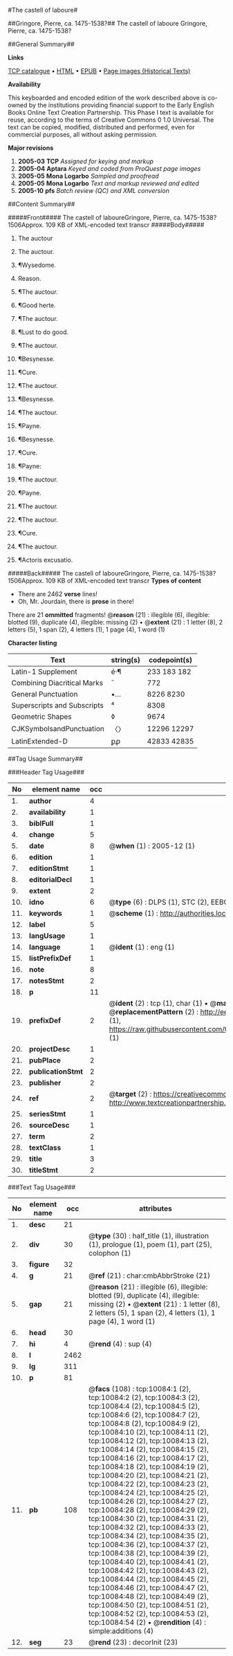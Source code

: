 #The castell of laboure#

##Gringore, Pierre, ca. 1475-1538?##
The castell of laboure
Gringore, Pierre, ca. 1475-1538?

##General Summary##

**Links**

[TCP catalogue](http://www.ota.ox.ac.uk/tcp/)  • 
[HTML](http://tei.it.ox.ac.uk/tcp/Texts-HTML/free/A02/A02248.html)  • 
[EPUB](http://tei.it.ox.ac.uk/tcp/Texts-EPUB/free/A02/A02248.epub) • 
[Page images (Historical Texts)](https://data.historicaltexts.jisc.ac.uk/view?pubId=eebo-99845197e&pageId=eebo-99845197e-10084-1)

**Availability**

This keyboarded and encoded edition of the
	       work described above is co-owned by the institutions
	       providing financial support to the Early English Books
	       Online Text Creation Partnership. This Phase I text is
	       available for reuse, according to the terms of Creative
	       Commons 0 1.0 Universal. The text can be copied,
	       modified, distributed and performed, even for
	       commercial purposes, all without asking permission.

**Major revisions**

1. __2005-03__ __TCP__ *Assigned for keying and markup*
1. __2005-04__ __Aptara__ *Keyed and coded from ProQuest page images*
1. __2005-05__ __Mona Logarbo__ *Sampled and proofread*
1. __2005-05__ __Mona Logarbo__ *Text and markup reviewed and edited*
1. __2005-10__ __pfs__ *Batch review (QC) and XML conversion*

##Content Summary##

#####Front#####
The castell of laboureGringore, Pierre, ca. 1475-1538?1506Approx. 109 KB of XML-encoded text transcr
#####Body#####

1. The auctour

1. The auctour.

1. ¶Wysedome.

1. Reason.

1. ¶The auctour.

1. ¶Good herte.

1. ¶The auctour.

1. ¶Lust to do good.

1. ¶The auctour.

1. ¶Besynesse.

1. ¶Cure.

1. ¶The auctour.

1. ¶Besynesse.

1. ¶The auctour.

1. ¶Payne.

1. ¶Besynesse.

1. ¶Cure.

1. ¶Payne:

1. ¶The auctour.

1. ¶Payne.

1. ¶The auctour.

1. ¶The auctour.

1. ¶Cure.

1. ¶The auctour.

1. ¶Actoris excusatio.

#####Back#####
The castell of laboureGringore, Pierre, ca. 1475-1538?1506Approx. 109 KB of XML-encoded text transcr
**Types of content**

  * There are 2462 **verse** lines!
  * Oh, Mr. Jourdain, there is **prose** in there!

There are 21 **ommitted** fragments! 
 @__reason__ (21) : illegible (6), illegible: blotted (9), duplicate (4), illegible: missing (2)  •  @__extent__ (21) : 1 letter (8), 2 letters (5), 1 span (2), 4 letters (1), 1 page (4), 1 word (1)

**Character listing**


|Text|string(s)|codepoint(s)|
|---|---|---|
|Latin-1 Supplement|é·¶|233 183 182|
|Combining             Diacritical Marks|̄|772|
|General Punctuation|•…|8226 8230|
|Superscripts             and Subscripts|⁴|8308|
|Geometric Shapes|◊|9674|
|CJKSymbolsandPunctuation|〈〉|12296 12297|
|LatinExtended-D|ꝑꝓ|42833 42835|

##Tag Usage Summary##

###Header Tag Usage###

|No|element name|occ|attributes|
|---|---|---|---|
|1.|__author__|4||
|2.|__availability__|1||
|3.|__biblFull__|1||
|4.|__change__|5||
|5.|__date__|8| @__when__ (1) : 2005-12 (1)|
|6.|__edition__|1||
|7.|__editionStmt__|1||
|8.|__editorialDecl__|1||
|9.|__extent__|2||
|10.|__idno__|6| @__type__ (6) : DLPS (1), STC (2), EEBO-CITATION (1), PROQUEST (1), VID (1)|
|11.|__keywords__|1| @__scheme__ (1) : http://authorities.loc.gov/ (1)|
|12.|__label__|5||
|13.|__langUsage__|1||
|14.|__language__|1| @__ident__ (1) : eng (1)|
|15.|__listPrefixDef__|1||
|16.|__note__|8||
|17.|__notesStmt__|2||
|18.|__p__|11||
|19.|__prefixDef__|2| @__ident__ (2) : tcp (1), char (1)  •  @__matchPattern__ (2) : ([0-9\-]+):([0-9IVX]+) (1), (.+) (1)  •  @__replacementPattern__ (2) : http://eebo.chadwyck.com/downloadtiff?vid=$1&page=$2 (1), https://raw.githubusercontent.com/textcreationpartnership/Texts/master/tcpchars.xml#$1 (1)|
|20.|__projectDesc__|1||
|21.|__pubPlace__|2||
|22.|__publicationStmt__|2||
|23.|__publisher__|2||
|24.|__ref__|2| @__target__ (2) : https://creativecommons.org/publicdomain/zero/1.0/ (1), http://www.textcreationpartnership.org/docs/. (1)|
|25.|__seriesStmt__|1||
|26.|__sourceDesc__|1||
|27.|__term__|2||
|28.|__textClass__|1||
|29.|__title__|3||
|30.|__titleStmt__|2||


###Text Tag Usage###

|No|element name|occ|attributes|
|---|---|---|---|
|1.|__desc__|21||
|2.|__div__|30| @__type__ (30) : half_title (1), illustration (1), prologue (1), poem (1), part (25), colophon (1)|
|3.|__figure__|32||
|4.|__g__|21| @__ref__ (21) : char:cmbAbbrStroke (21)|
|5.|__gap__|21| @__reason__ (21) : illegible (6), illegible: blotted (9), duplicate (4), illegible: missing (2)  •  @__extent__ (21) : 1 letter (8), 2 letters (5), 1 span (2), 4 letters (1), 1 page (4), 1 word (1)|
|6.|__head__|30||
|7.|__hi__|4| @__rend__ (4) : sup (4)|
|8.|__l__|2462||
|9.|__lg__|311||
|10.|__p__|81||
|11.|__pb__|108| @__facs__ (108) : tcp:10084:1 (2), tcp:10084:2 (2), tcp:10084:3 (2), tcp:10084:4 (2), tcp:10084:5 (2), tcp:10084:6 (2), tcp:10084:7 (2), tcp:10084:8 (2), tcp:10084:9 (2), tcp:10084:10 (2), tcp:10084:11 (2), tcp:10084:12 (2), tcp:10084:13 (2), tcp:10084:14 (2), tcp:10084:15 (2), tcp:10084:16 (2), tcp:10084:17 (2), tcp:10084:18 (2), tcp:10084:19 (2), tcp:10084:20 (2), tcp:10084:21 (2), tcp:10084:22 (2), tcp:10084:23 (2), tcp:10084:24 (2), tcp:10084:25 (2), tcp:10084:26 (2), tcp:10084:27 (2), tcp:10084:28 (2), tcp:10084:29 (2), tcp:10084:30 (2), tcp:10084:31 (2), tcp:10084:32 (2), tcp:10084:33 (2), tcp:10084:34 (2), tcp:10084:35 (2), tcp:10084:36 (2), tcp:10084:37 (2), tcp:10084:38 (2), tcp:10084:39 (2), tcp:10084:40 (2), tcp:10084:41 (2), tcp:10084:42 (2), tcp:10084:43 (2), tcp:10084:44 (2), tcp:10084:45 (2), tcp:10084:46 (2), tcp:10084:47 (2), tcp:10084:48 (2), tcp:10084:49 (2), tcp:10084:50 (2), tcp:10084:51 (2), tcp:10084:52 (2), tcp:10084:53 (2), tcp:10084:54 (2)  •  @__rendition__ (4) : simple:additions (4)|
|12.|__seg__|23| @__rend__ (23) : decorInit (23)|
